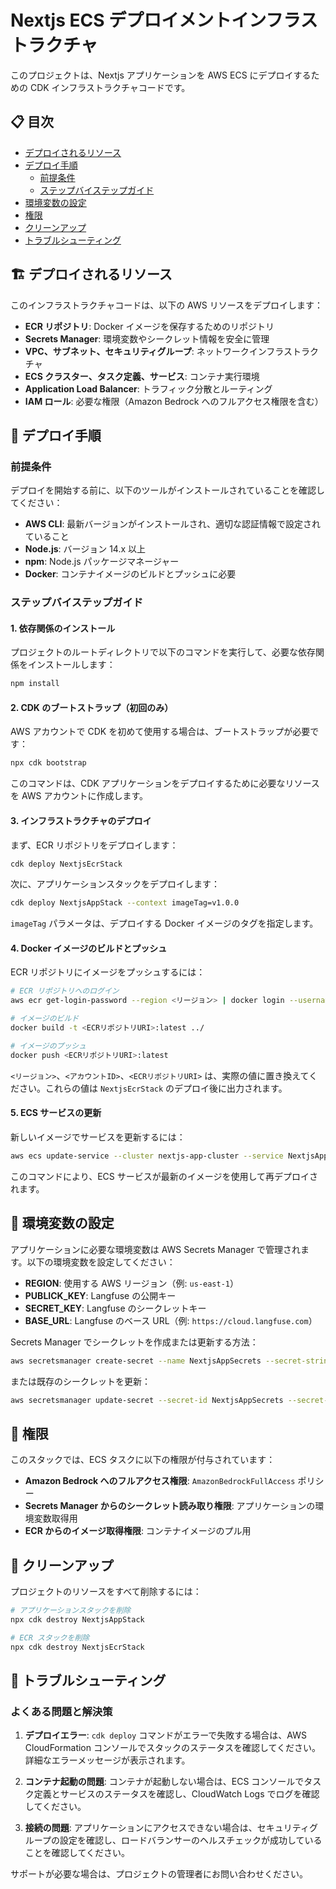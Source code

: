 # Nextjs ECS デプロイメントインフラストラクチャ

このプロジェクトは、Nextjs アプリケーションを AWS ECS にデプロイするための CDK インフラストラクチャコードです。

## 📋 目次

- [デプロイされるリソース](#デプロイされるリソース)
- [デプロイ手順](#デプロイ手順)
  - [前提条件](#前提条件)
  - [ステップバイステップガイド](#ステップバイステップガイド)
- [環境変数の設定](#環境変数の設定)
- [権限](#権限)
- [クリーンアップ](#クリーンアップ)
- [トラブルシューティング](#トラブルシューティング)

## 🏗️ デプロイされるリソース

このインフラストラクチャコードは、以下の AWS リソースをデプロイします：

- **ECR リポジトリ**: Docker イメージを保存するためのリポジトリ
- **Secrets Manager**: 環境変数やシークレット情報を安全に管理
- **VPC、サブネット、セキュリティグループ**: ネットワークインフラストラクチャ
- **ECS クラスター、タスク定義、サービス**: コンテナ実行環境
- **Application Load Balancer**: トラフィック分散とルーティング
- **IAM ロール**: 必要な権限（Amazon Bedrock へのフルアクセス権限を含む）

## 🚀 デプロイ手順

### 前提条件

デプロイを開始する前に、以下のツールがインストールされていることを確認してください：

- **AWS CLI**: 最新バージョンがインストールされ、適切な認証情報で設定されていること
- **Node.js**: バージョン 14.x 以上
- **npm**: Node.js パッケージマネージャー
- **Docker**: コンテナイメージのビルドとプッシュに必要

### ステップバイステップガイド

#### 1. 依存関係のインストール

プロジェクトのルートディレクトリで以下のコマンドを実行して、必要な依存関係をインストールします：

```bash
npm install
```

#### 2. CDK のブートストラップ（初回のみ）

AWS アカウントで CDK を初めて使用する場合は、ブートストラップが必要です：

```bash
npx cdk bootstrap
```

このコマンドは、CDK アプリケーションをデプロイするために必要なリソースを AWS アカウントに作成します。

#### 3. インフラストラクチャのデプロイ

まず、ECR リポジトリをデプロイします：

```bash
cdk deploy NextjsEcrStack
```

次に、アプリケーションスタックをデプロイします：

```bash
cdk deploy NextjsAppStack --context imageTag=v1.0.0
```

`imageTag` パラメータは、デプロイする Docker イメージのタグを指定します。

#### 4. Docker イメージのビルドとプッシュ

ECR リポジトリにイメージをプッシュするには：

```bash
# ECR リポジトリへのログイン
aws ecr get-login-password --region <リージョン> | docker login --username AWS --password-stdin <アカウントID>.dkr.ecr.<リージョン>.amazonaws.com

# イメージのビルド
docker build -t <ECRリポジトリURI>:latest ../

# イメージのプッシュ
docker push <ECRリポジトリURI>:latest
```

`<リージョン>`、`<アカウントID>`、`<ECRリポジトリURI>` は、実際の値に置き換えてください。これらの値は `NextjsEcrStack` のデプロイ後に出力されます。

#### 5. ECS サービスの更新

新しいイメージでサービスを更新するには：

```bash
aws ecs update-service --cluster nextjs-app-cluster --service NextjsAppService --force-new-deployment
```

このコマンドにより、ECS サービスが最新のイメージを使用して再デプロイされます。

## 🔐 環境変数の設定

アプリケーションに必要な環境変数は AWS Secrets Manager で管理されます。以下の環境変数を設定してください：

- **REGION**: 使用する AWS リージョン（例: `us-east-1`）
- **PUBLICK_KEY**: Langfuse の公開キー
- **SECRET_KEY**: Langfuse のシークレットキー
- **BASE_URL**: Langfuse のベース URL（例: `https://cloud.langfuse.com`）

Secrets Manager でシークレットを作成または更新する方法：

```bash
aws secretsmanager create-secret --name NextjsAppSecrets --secret-string '{"REGION":"us-east-1","PUBLICK_KEY":"your-key","SECRET_KEY":"your-secret","BASE_URL":"https://cloud.langfuse.com"}'
```

または既存のシークレットを更新：

```bash
aws secretsmanager update-secret --secret-id NextjsAppSecrets --secret-string '{"REGION":"us-east-1","PUBLICK_KEY":"your-key","SECRET_KEY":"your-secret","BASE_URL":"https://cloud.langfuse.com"}'
```

## 🔑 権限

このスタックでは、ECS タスクに以下の権限が付与されています：

- **Amazon Bedrock へのフルアクセス権限**: `AmazonBedrockFullAccess` ポリシー
- **Secrets Manager からのシークレット読み取り権限**: アプリケーションの環境変数取得用
- **ECR からのイメージ取得権限**: コンテナイメージのプル用

## 🧹 クリーンアップ

プロジェクトのリソースをすべて削除するには：

```bash
# アプリケーションスタックを削除
npx cdk destroy NextjsAppStack

# ECR スタックを削除
npx cdk destroy NextjsEcrStack
```

## 🔧 トラブルシューティング

### よくある問題と解決策

1. **デプロイエラー**: `cdk deploy` コマンドがエラーで失敗する場合は、AWS CloudFormation コンソールでスタックのステータスを確認してください。詳細なエラーメッセージが表示されます。

2. **コンテナ起動の問題**: コンテナが起動しない場合は、ECS コンソールでタスク定義とサービスのステータスを確認し、CloudWatch Logs でログを確認してください。

3. **接続の問題**: アプリケーションにアクセスできない場合は、セキュリティグループの設定を確認し、ロードバランサーのヘルスチェックが成功していることを確認してください。

サポートが必要な場合は、プロジェクトの管理者にお問い合わせください。
